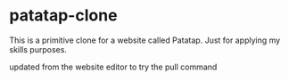 # patatap-clone
This is a primitive clone for a website called Patatap. Just for applying my skills purposes.

updated from the website editor to try the pull command
